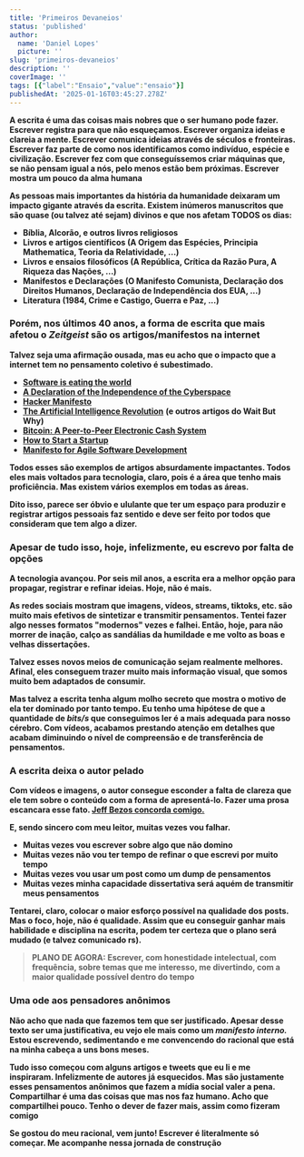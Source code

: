```yaml
---
title: 'Primeiros Devaneios'
status: 'published'
author:
  name: 'Daniel Lopes'
  picture: ''
slug: 'primeiros-devaneios'
description: ''
coverImage: ''
tags: [{"label":"Ensaio","value":"ensaio"}]
publishedAt: '2025-01-16T03:45:27.278Z'
---
```


**A escrita é uma das coisas mais nobres que o ser humano pode fazer. Escrever registra para que não esqueçamos. Escrever organiza ideias e clareia a mente. Escrever comunica ideias através de séculos e fronteiras. Escrever faz parte de como nos identificamos como indivíduo, espécie e civilização. Escrever fez com que conseguíssemos criar máquinas que, se não pensam igual a nós, pelo menos estão bem próximas. Escrever mostra um pouco da alma humana**

**As pessoas mais importantes da história da humanidade deixaram um impacto gigante através da escrita. Existem inúmeros manuscritos que são quase (ou talvez até sejam) divinos e que nos afetam TODOS os dias:**

- **Bíblia, Alcorão, e outros livros religiosos**
- **Livros e artigos científicos (A Origem das Espécies, Principia Mathematica, Teoria da Relatividade, ...)**
- **Livros e ensaios filosóficos (A República, Crítica da Razão Pura, A Riqueza das Nações, ...)**
- **Manifestos e Declarações (O Manifesto Comunista, Declaração dos Direitos Humanos, Declaração de Independência dos EUA, ...)**
- **Literatura (1984, Crime e Castigo, Guerra e Paz, ...)**

### **Porém, nos últimos 40 anos, a forma de escrita que mais afetou o *Zeitgeist* são os artigos/manifestos na internet**

**Talvez seja uma afirmação ousada, mas eu acho que o impacto que a internet tem no pensamento coletivo é subestimado.**

- [**Software is eating the world**](https://a16z.com/why-software-is-eating-the-world/)
- [**A Declaration of the Independence of the Cyberspace**](https://www.eff.org/cyberspace-independence)
- [**Hacker Manifesto**](http://subsol.c3.hu/subsol_2/contributors0/warktext.html)
- [**The Artificial Intelligence Revolution**](https://waitbutwhy.com/2015/01/artificial-intelligence-revolution-1.html) **(e outros artigos do Wait But Why)**
- [**Bitcoin: A Peer-to-Peer Electronic Cash System**](https://bitcoin.org/bitcoin.pdf)
- [**How to Start a Startup**](https://paulgraham.com/start.html)
- [**Manifesto for Agile Software Development**](https://agilemanifesto.org/)

**Todos esses são exemplos de artigos absurdamente impactantes. Todos eles mais voltados para tecnologia, claro, pois é a área que tenho mais proficiência. Mas existem vários exemplos em todas as áreas.**

**Dito isso, parece ser óbvio e ululante que ter um espaço para produzir e registrar artigos pessoais faz sentido e deve ser feito por todos que consideram que tem algo a dizer.**

### **Apesar de tudo isso, hoje, infelizmente, eu escrevo por falta de opções**

**A tecnologia avançou. Por seis mil anos, a escrita era a melhor opção para propagar, registrar e refinar ideias. Hoje, não é mais.**

**As redes sociais mostram que imagens, vídeos, streams, tiktoks, etc. são muito mais efetivos de sintetizar e transmitir pensamentos. Tentei fazer algo nesses formatos "modernos" vezes e falhei. Então, hoje, para não morrer de inação, calço as sandálias da humildade e me volto as boas e velhas dissertações.**

**Talvez esses novos meios de comunicação sejam realmente melhores. Afinal, eles conseguem trazer muito mais informação visual, que somos muito bem adaptados de consumir.**

**Mas talvez a escrita tenha algum molho secreto que mostra o motivo de ela ter dominado por tanto tempo. Eu tenho uma hipótese de que a quantidade de *bits/s* que conseguimos ler é a mais adequada para nosso cérebro. Com vídeos, acabamos prestando atenção em detalhes que acabam diminuindo o nível de compreensão e de transferência de pensamentos.**

### **A escrita deixa o autor pelado**

**Com vídeos e imagens, o autor consegue esconder a falta de clareza que ele tem sobre o conteúdo com a forma de apresentá-lo. Fazer uma prosa escancara esse fato. [Jeff Bezos concorda comigo.](https://www.sixpagermemo.com/blog/jeff-bezos-lex-fridman-six-page-memo)**

**E, sendo sincero com meu leitor, muitas vezes vou falhar.**

- **Muitas vezes vou escrever sobre algo que não domino**
- **Muitas vezes não vou ter tempo de refinar o que escrevi por muito tempo**
- **Muitas vezes vou usar um post como um dump de pensamentos**
- **Muitas vezes minha capacidade dissertativa será aquém de transmitir meus pensamentos**

**Tentarei, claro, colocar o maior esforço possível na qualidade dos posts. Mas o foco, hoje, não é qualidade. Assim que eu conseguir ganhar mais habilidade e disciplina na escrita, podem ter certeza que o plano será mudado (e talvez comunicado rs).**

> **PLANO DE AGORA: Escrever, com honestidade intelectual, com frequência, sobre temas que me interesso, me divertindo, com a maior qualidade possível dentro do tempo**

### **Uma ode aos pensadores anônimos**

**Não acho que nada que fazemos tem que ser justificado. Apesar desse texto ser uma justificativa, eu vejo ele mais como um *manifesto interno.* Estou escrevendo, sedimentando e me convencendo do racional que está na minha cabeça a uns bons meses.**

**Tudo isso começou com alguns artigos e tweets que eu li e me inspiraram. Infelizmente de autores já esquecidos. Mas são justamente esses pensamentos anônimos que fazem a mídia social valer a pena. Compartilhar é uma das coisas que mas nos faz humano. Acho que compartilhei pouco. Tenho o dever de fazer mais, assim como fizeram comigo**

**Se gostou do meu racional, vem junto! Escrever é literalmente só começar. Me acompanhe nessa jornada de construção**